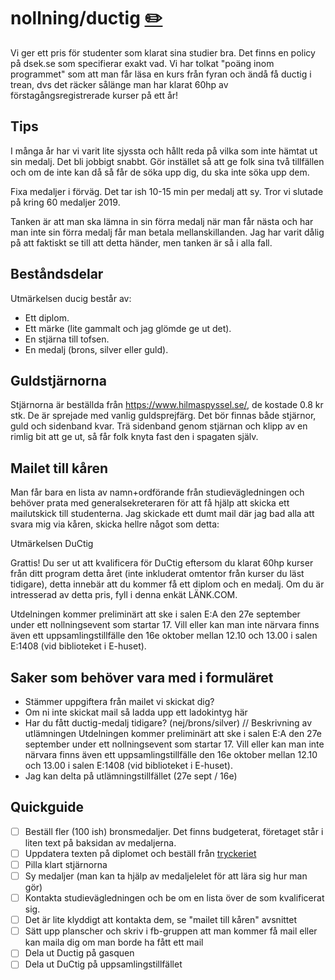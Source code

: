 # nollning/ductig [✏️](https://github.com/Dsek-LTH/srd-testamente/edit/master/./nollning/ductig.md)

Vi ger ett pris för studenter som klarat sina studier bra. Det finns en policy på dsek.se som specifierar exakt vad. Vi har tolkat "poäng inom programmet" som att man får läsa en kurs från fyran och ändå få ductig i trean, dvs det räcker sålänge man har klarat 60hp av förstagångsregistrerade kurser på ett år!

## Tips

I många år har vi varit lite sjyssta och hållt reda på vilka som inte hämtat ut sin medalj. Det bli jobbigt snabbt. Gör instället så att ge folk sina två tillfällen och om de inte kan då så får de söka upp dig, du ska inte söka upp dem.

Fixa medaljer i förväg. Det tar ish 10-15 min per medalj att sy. Tror vi slutade på kring 60 medaljer 2019.

Tanken är att man ska lämna in sin förra medalj när man får nästa och har man inte sin förra medalj får man betala mellanskillanden. Jag har varit dålig på att faktiskt se till att detta händer, men tanken är så i alla fall.

## Beståndsdelar

Utmärkelsen ducig består av:

*   Ett diplom.
*   Ett märke (lite gammalt och jag glömde ge ut det).
*   En stjärna till tofsen.
*   En medalj (brons, silver eller guld).

## Guldstjärnorna

Stjärnorna är beställda från https://www.hilmaspyssel.se/, de kostade 0.8 kr stk.
De är sprejade med vanlig guldsprejfärg. Det bör finnas både stjärnor, guld och sidenband kvar. Trä sidenband genom stjärnan och klipp av en rimlig bit att ge ut, så får folk knyta fast den i spagaten själv.

## Mailet till kåren

Man får bara en lista av namn+ordförande från studievägledningen och behöver prata med generalsekreteraren för att få hjälp att skicka ett mailutskick till studenterna. Jag skickade ett dumt mail där jag bad alla att svara mig via kåren, skicka hellre något som detta:

Utmärkelsen DuCtig

Grattis!
Du ser ut att kvalificera för DuCtig eftersom du klarat 60hp kurser från ditt program detta året (inte inkluderat omtentor från kurser du läst tidigare), detta innebär att du kommer få ett diplom och en medalj. Om du är intresserad av detta pris, fyll i denna enkät LÄNK.COM.

Utdelningen kommer preliminärt att ske i salen E:A den 27e september under ett nollningsevent som startar 17. Vill eller kan man inte närvara finns även ett uppsamlingstillfälle den 16e oktober mellan 12.10 och 13.00 i salen E:1408 (vid biblioteket i E-huset).

## Saker som behöver vara med i formuläret

*   Stämmer uppgiftera från mailet vi skickat dig?
*   Om ni inte skickat mail så ladda upp ett ladokintyg här
*   Har du fått ductig-medalj tidigare? (nej/brons/silver)
    // Beskrivning av utlämningen
    Utdelningen kommer preliminärt att ske i salen E:A den 27e september under ett nollningsevent som startar 17. Vill eller kan man inte närvara finns även ett uppsamlingstillfälle den 16e oktober mellan 12.10 och 13.00 i salen E:1408 (vid biblioteket i E-huset).
*   Jag kan delta på utlämningstillfället (27e sept / 16e)

## Quickguide

*   [ ] Beställ fler (100 ish) bronsmedaljer. Det finns budgeterat, företaget står i liten text på baksidan av medaljerna.
*   [ ] Uppdatera texten på diplomet och beställ från [tryckeriet](meta/tryckeriet)
*   [ ] Pilla klart stjärnorna
*   [ ] Sy medaljer (man kan ta hjälp av medaljelelet för att lära sig hur man gör)
*   [ ] Kontakta studievägledningen och be om en lista över de som kvalificerat sig.
*   [ ] Det är lite klyddigt att kontakta dem, se "mailet till kåren" avsnittet
*   [ ] Sätt upp planscher och skriv i fb-gruppen att man kommer få mail eller kan maila dig om man borde ha fått ett mail
*   [ ] Dela ut Ductig på gasquen
*   [ ] Dela ut DuCtig på uppsamlingstillfället
